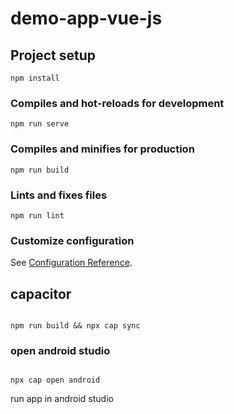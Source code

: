 # demo-app-vue-js

## Project setup
```
npm install
```

### Compiles and hot-reloads for development
```
npm run serve
```

### Compiles and minifies for production
```
npm run build
```

### Lints and fixes files
```
npm run lint
```

### Customize configuration
See [Configuration Reference](https://cli.vuejs.org/config/).

## capacitor

```shell script

npm run build && npx cap sync
```

### open android studio

```shell script

npx cap open android
```

run app in android studio

